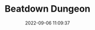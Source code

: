 ---
date: 2022-09-06 11:09:37
title: 'Beatdown Dungeon'	
tags: [free, 2D fighter, hand-drawn, PC]
img: https://i.imgur.com/jZWO8WE.png
price: Free	
link: https://phil-airdash.itch.io/beatdown-dungeon	
discord: https://discord.gg/wNRPQED	
twitter: https://twitter.com/BeatdownDungeon
---